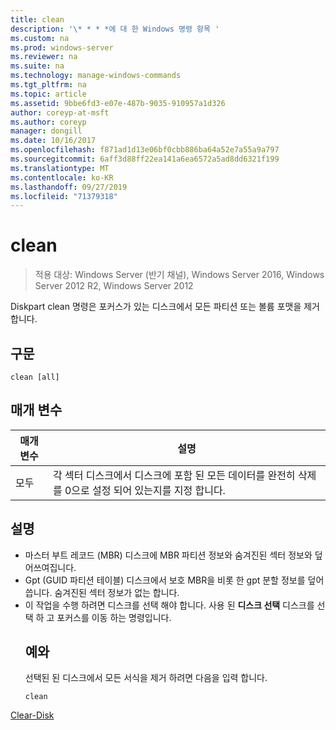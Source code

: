 ```yaml
---
title: clean
description: '\* * * *에 대 한 Windows 명령 항목 '
ms.custom: na
ms.prod: windows-server
ms.reviewer: na
ms.suite: na
ms.technology: manage-windows-commands
ms.tgt_pltfrm: na
ms.topic: article
ms.assetid: 9bbe6fd3-e07e-487b-9035-910957a1d326
author: coreyp-at-msft
ms.author: coreyp
manager: dongill
ms.date: 10/16/2017
ms.openlocfilehash: f871ad1d13e06bf0cbb886ba64a52e7a55a9a797
ms.sourcegitcommit: 6aff3d88ff22ea141a6ea6572a5ad8dd6321f199
ms.translationtype: MT
ms.contentlocale: ko-KR
ms.lasthandoff: 09/27/2019
ms.locfileid: "71379318"
---
```

# <a name="clean"></a>clean

>적용 대상: Windows Server (반기 채널), Windows Server 2016, Windows Server 2012 R2, Windows Server 2012

Diskpart clean 명령은 포커스가 있는 디스크에서 모든 파티션 또는 볼륨 포맷을 제거 합니다.
## <a name="syntax"></a>구문
```
clean [all]
```
## <a name="parameters"></a>매개 변수

| 매개 변수 |                                                        설명                                                        |
|-----------|---------------------------------------------------------------------------------------------------------------------------|
|    모두    | 각 섹터 디스크에서 디스크에 포함 된 모든 데이터를 완전히 삭제를 0으로 설정 되어 있는지를 지정 합니다. |

## <a name="remarks"></a>설명
- 마스터 부트 레코드 (MBR) 디스크에 MBR 파티션 정보와 숨겨진된 섹터 정보와 덮어쓰여집니다.
- Gpt (GUID 파티션 테이블) 디스크에서 보호 MBR을 비롯 한 gpt 분할 정보를 덮어씁니다. 숨겨진된 섹터 정보가 없는 합니다.
- 이 작업을 수행 하려면 디스크를 선택 해야 합니다. 사용 된 **디스크 선택** 디스크를 선택 하 고 포커스를 이동 하는 명령입니다.
  ## <a name="BKMK_examples"></a>예와
  선택된 된 디스크에서 모든 서식을 제거 하려면 다음을 입력 합니다.
  ```
  clean
  ```

[Clear-Disk](https://technet.microsoft.com/library/hh848661.aspx)
